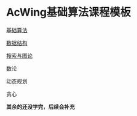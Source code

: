 # AcWing基础算法课程模板

[基础算法](https://github.com/qiao-hao-git/AcWing-Alogrithm/tree/%E5%9F%BA%E7%A1%80%E7%AE%97%E6%B3%95)

[数据结构](https://github.com/qiao-hao-git/AcWing-Alogrithm/tree/%E6%95%B0%E6%8D%AE%E7%BB%93%E6%9E%84)

[搜索与图论](https://github.com/qiao-hao-git/AcWing-Alogrithm.git)

数论

动态规划

贪心

**其余的还没学完，后续会补充**
